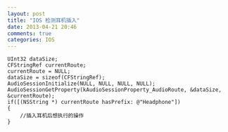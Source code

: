 ```yaml
---
layout: post
title: "IOS 检测耳机插入"
date: 2013-04-21 20:46
comments: true
categories: IOS
--- 
```

   
    UInt32 dataSize;
    CFStringRef currentRoute;
    currentRoute = NULL;
    dataSize = sizeof(CFStringRef);
    AudioSessionInitialize(NULL, NULL, NULL, NULL);
    AudioSessionGetProperty(kAudioSessionProperty_AudioRoute, &dataSize, &currentRoute);
    if([(NSString *) currentRoute hasPrefix: @"Headphone"])
    {
        //插入耳机后想执行的操作
    }
